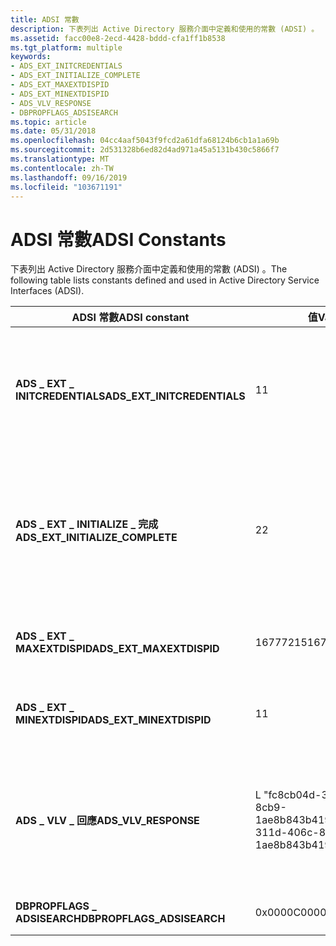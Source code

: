 ```yaml
---
title: ADSI 常數
description: 下表列出 Active Directory 服務介面中定義和使用的常數 (ADSI) 。
ms.assetid: facc00e8-2ecd-4428-bddd-cfa1ff1b8538
ms.tgt_platform: multiple
keywords:
- ADS_EXT_INITCREDENTIALS
- ADS_EXT_INITIALIZE_COMPLETE
- ADS_EXT_MAXEXTDISPID
- ADS_EXT_MINEXTDISPID
- ADS_VLV_RESPONSE
- DBPROPFLAGS_ADSISEARCH
ms.topic: article
ms.date: 05/31/2018
ms.openlocfilehash: 04cc4aaf5043f9fcd2a61dfa68124b6cb1a1a69b
ms.sourcegitcommit: 2d531328b6ed82d4ad971a45a5131b430c5866f7
ms.translationtype: MT
ms.contentlocale: zh-TW
ms.lasthandoff: 09/16/2019
ms.locfileid: "103671191"
---
```

# <a name="adsi-constants"></a><span data-ttu-id="ec39c-109">ADSI 常數</span><span class="sxs-lookup"><span data-stu-id="ec39c-109">ADSI Constants</span></span>

<span data-ttu-id="ec39c-110">下表列出 Active Directory 服務介面中定義和使用的常數 (ADSI) 。</span><span class="sxs-lookup"><span data-stu-id="ec39c-110">The following table lists constants defined and used in Active Directory Service Interfaces (ADSI).</span></span>



| <span data-ttu-id="ec39c-111">ADSI 常數</span><span class="sxs-lookup"><span data-stu-id="ec39c-111">ADSI constant</span></span>                      | <span data-ttu-id="ec39c-112">值</span><span class="sxs-lookup"><span data-stu-id="ec39c-112">Value</span></span>                                   | <span data-ttu-id="ec39c-113">描述</span><span class="sxs-lookup"><span data-stu-id="ec39c-113">Description</span></span>                                                                                                                                                                                                      |
|------------------------------------|-----------------------------------------|------------------------------------------------------------------------------------------------------------------------------------------------------------------------------------------------------------------|
| <span data-ttu-id="ec39c-114">**ADS \_ EXT \_ INITCREDENTIALS**</span><span class="sxs-lookup"><span data-stu-id="ec39c-114">**ADS\_EXT\_INITCREDENTIALS**</span></span>      | <span data-ttu-id="ec39c-115">1</span><span class="sxs-lookup"><span data-stu-id="ec39c-115">1</span></span>                                       | <span data-ttu-id="ec39c-116">代表提供給 [**IADsExtension：：操作**](/windows/desktop/api/Iads/nf-iads-iadsextension-operate) 方法的自訂資料包含使用者認證的控制項程式碼。</span><span class="sxs-lookup"><span data-stu-id="ec39c-116">A control code that indicates that the custom data supplied to the [**IADsExtension::Operate**](/windows/desktop/api/Iads/nf-iads-iadsextension-operate) method contains user credentials.</span></span>                                                     |
| <span data-ttu-id="ec39c-117">**ADS \_ EXT \_ INITIALIZE \_ 完成**</span><span class="sxs-lookup"><span data-stu-id="ec39c-117">**ADS\_EXT\_INITIALIZE\_COMPLETE**</span></span> | <span data-ttu-id="ec39c-118">2</span><span class="sxs-lookup"><span data-stu-id="ec39c-118">2</span></span>                                       | <span data-ttu-id="ec39c-119">搭配 [**IADsExtension：：操作**](/windows/desktop/api/Iads/nf-iads-iadsextension-operate) 所使用的控制項程式碼，指出延伸模組可以執行任何必要的初始化，端視父物件所支援的功能而定。</span><span class="sxs-lookup"><span data-stu-id="ec39c-119">A control code used with [**IADsExtension::Operate**](/windows/desktop/api/Iads/nf-iads-iadsextension-operate) to indicate that extensions can perform any necessary initialization, depending on the features supported by the parent object.</span></span> |
| <span data-ttu-id="ec39c-120">**ADS \_ EXT \_ MAXEXTDISPID**</span><span class="sxs-lookup"><span data-stu-id="ec39c-120">**ADS\_EXT\_MAXEXTDISPID**</span></span>         | <span data-ttu-id="ec39c-121">16777215</span><span class="sxs-lookup"><span data-stu-id="ec39c-121">16777215</span></span>                                | <span data-ttu-id="ec39c-122">擴充物件可用於其方法和屬性的 DISPID 最高。</span><span class="sxs-lookup"><span data-stu-id="ec39c-122">The highest DISPID an extension object can use for its methods and properties.</span></span>                                                                                                                                   |
| <span data-ttu-id="ec39c-123">**ADS \_ EXT \_ MINEXTDISPID**</span><span class="sxs-lookup"><span data-stu-id="ec39c-123">**ADS\_EXT\_MINEXTDISPID**</span></span>         | <span data-ttu-id="ec39c-124">1</span><span class="sxs-lookup"><span data-stu-id="ec39c-124">1</span></span>                                       | <span data-ttu-id="ec39c-125">擴充物件可用於其方法和屬性的最小 DISPID。</span><span class="sxs-lookup"><span data-stu-id="ec39c-125">The lowest DISPID an extension object can use for its methods and properties.</span></span>                                                                                                                                    |
| <span data-ttu-id="ec39c-126">**ADS \_ VLV \_ 回應**</span><span class="sxs-lookup"><span data-stu-id="ec39c-126">**ADS\_VLV\_RESPONSE**</span></span>             | <span data-ttu-id="ec39c-127">L "fc8cb04d-311d-406c-8cb9-1ae8b843b419"</span><span class="sxs-lookup"><span data-stu-id="ec39c-127">L"fc8cb04d-311d-406c-8cb9-1ae8b843b419"</span></span> | <span data-ttu-id="ec39c-128">搭配 [**>idirectorysearch：： GetColumn**](/windows/desktop/api/Iads/nf-iads-idirectorysearch-getcolumn) 方法使用，以取得 VLV 搜尋中繼資料。</span><span class="sxs-lookup"><span data-stu-id="ec39c-128">Used with the [**IDirectorySearch::GetColumn**](/windows/desktop/api/Iads/nf-iads-idirectorysearch-getcolumn) method to retrieve VLV search metadata.</span></span> <span data-ttu-id="ec39c-129">如需詳細資訊，請參閱 [如何使用 VLV 搜尋](how-to-search-using-vlv.md)。</span><span class="sxs-lookup"><span data-stu-id="ec39c-129">For more information, see [How to Search Using VLV](how-to-search-using-vlv.md).</span></span>        |
| <span data-ttu-id="ec39c-130">**DBPROPFLAGS \_ ADSISEARCH**</span><span class="sxs-lookup"><span data-stu-id="ec39c-130">**DBPROPFLAGS\_ADSISEARCH**</span></span>        | <span data-ttu-id="ec39c-131">0x0000C000</span><span class="sxs-lookup"><span data-stu-id="ec39c-131">0x0000C000</span></span>                              | <span data-ttu-id="ec39c-132">用來處理 OLE DB 提供者。</span><span class="sxs-lookup"><span data-stu-id="ec39c-132">Used to work with the OLE DB provider.</span></span>                                                                                                                                                                           |



 

 

 




